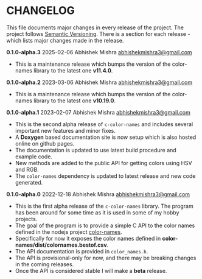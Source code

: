 # CHANGELOG
This file documents major changes in every release of the project. 
The project follows [Semantic Versioning](https://semver.org/). There is a 
section for each release - which lists major changes made in the release.

**0.1.0-alpha.3**  2025-02-06 Abhishek Mishra  <abhishekmishra3@gmail.com>

- This is a maintenance release which bumps the version of the color-names
  library to the latest one **v11.4.0**.


**0.1.0-alpha.2**  2023-03-06 Abhishek Mishra  <abhishekmishra3@gmail.com>

- This is a maintenance release which bumps the version of the color-names
  library to the latest one **v10.19.0**.

**0.1.0-alpha.1**  2023-02-07 Abhishek Mishra  <abhishekmishra3@gmail.com>

- This is the second alpha release of `c-color-names` and includes several
  important new features and minor fixes.
- A **Doxygen** based documentation site is now setup which is also hosted
  online on github pages.
- The documentation is updated to use latest build procedure and example code.
- New methods are added to the public API for getting colors using HSV and RGB.
- The `color-names` dependency is updated to latest release and new code
  generated.

**0.1.0-alpha.0**  2022-12-18 Abhishek Mishra  <abhishekmishra3@gmail.com>

- This is the first alpha release of the `c-color-names` library. The program 
  has been around for some time as it is used in some of my hobby projects.
- The goal of the program is to provide a simple C API to the color names 
  defined in the nodejs project 
  [color-names](https://github.com/meodai/color-names).
- Specifically for now it exposes the color names defined in 
  **color-names/dist/colornames.bestof.csv**.
- The API documentation is provided in `color_names.h`.
- The API is provisional-only for now, and there may be breaking changes in 
  the coming releases.
- Once the API is considered stable I will make a **beta** release.
